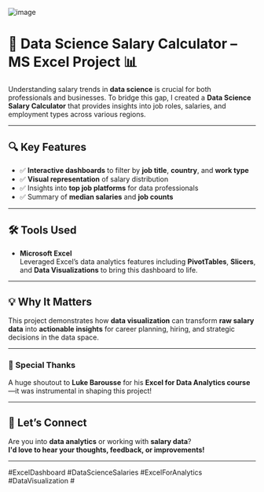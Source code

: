 ![image](https://github.com/user-attachments/assets/c087d7c8-4eb2-479a-9d38-a3be985ddd3c)


# 🚀 Data Science Salary Calculator – MS Excel Project 📊

Understanding salary trends in **data science** is crucial for both professionals and businesses. To bridge this gap, I created a **Data Science Salary Calculator** that provides insights into job roles, salaries, and employment types across various regions.

---

## 🔍 Key Features

- ✅ **Interactive dashboards** to filter by **job title**, **country**, and **work type**  
- ✅ **Visual representation** of salary distribution  
- ✅ Insights into **top job platforms** for data professionals  
- ✅ Summary of **median salaries** and **job counts**

---

## 🛠️ Tools Used

- **Microsoft Excel**  
  Leveraged Excel’s data analytics features including **PivotTables**, **Slicers**, and **Data Visualizations** to bring this dashboard to life.

---

## 💡 Why It Matters

This project demonstrates how **data visualization** can transform **raw salary data** into **actionable insights** for career planning, hiring, and strategic decisions in the data space.

---

### 🙌 Special Thanks

A huge shoutout to **Luke Barousse** for his **Excel for Data Analytics course**—it was instrumental in shaping this project!

---

## 💬 Let’s Connect

Are you into **data analytics** or working with **salary data**?  
**I'd love to hear your thoughts, feedback, or improvements!**

---

#ExcelDashboard #DataScienceSalaries #ExcelForAnalytics #DataVisualization #
